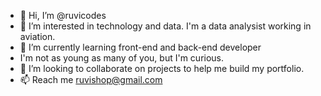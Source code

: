 - 👋 Hi, I’m @ruvicodes
- 👀 I’m interested in technology and data. I'm a data analysist working in aviation. 
- 🌱 I’m currently learning front-end and back-end developer
- I'm not as young as many of you, but I'm curious. 
- 💞️ I’m looking to collaborate on projects to help me build my portfolio. 
- 📫 Reach me ruvishop@gmail.com

<!---
ruvicodes/ruvicodes is a ✨ special ✨ repository because its `README.md` (this file) appears on your GitHub profile.
You can click the Preview link to take a look at your changes.
--->
